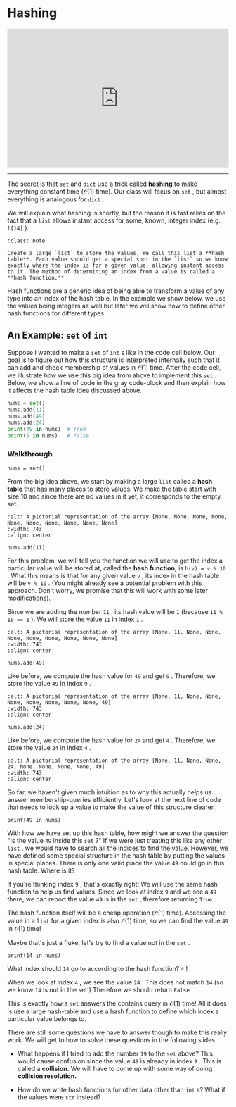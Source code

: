 # Hashing

<div style="position: relative; padding-bottom: 62.5%; height: 0;">
    <iframe src="https://www.loom.com/embed/23e3681131f24f77ad70f256ecf7fbb0" frameborder="0" webkitallowfullscreen mozallowfullscreen allowfullscreen style="position: absolute; top: 0; left: 0; width: 100%; height: 100%;"></iframe>
</div>

---

The secret is that `set` and `dict` use a trick called **hashing** to make everything constant time ($\mathcal{O}(1)$ time). Our class will focus on `set` , but almost everything is analogous for `dict` .

We will explain what hashing is shortly, but the reason it is fast relies on the fact that a `list` allows instant access for some, known, integer index (e.g. `l[14]` ).

```{admonition} Big Idea
:class: note

Create a large `list` to store the values. We call this list a **hash table**. Each value should get a special spot in the `list` so we know exactly where the index is for a given value, allowing instant access to it. The method of determining an index from a value is called a **hash function.**
```

Hash functions are a generic idea of being able to transform a value of any type into an index of the hash table. In the example we show below, we use the values being integers as well but later we will show how to define other hash functions for different types.

## An Example: `set` of `int`

Suppose I wanted to make a `set` of `int` s like in the code cell below. Our goal is to figure out how this structure is interpreted internally such that it can add and check membership of values in $\mathcal{O}(1)$ time. After the code cell, we illustrate how we use this big idea from above to implement this `set` . Below, we show a line of code in the gray code-block and then explain how it affects the hash table idea discussed above.

```python
nums = set()
nums.add(11)
nums.add(49)
nums.add(24)
print(49 in nums)  # True
print(5 in nums)   # False
```

### Walkthrough

```text
nums = set()
```

From the big idea above, we start by making a large `list` called a **hash table** that has many places to store values. We make the table start with size 10 and since there are no values in it yet, it corresponds to the empty set.

```{image} https://static.us.edusercontent.com/files/fCU2l2bZQGZpjECIWDPT7hUK
:alt: A pictorial representation of the array [None, None, None, None, None, None, None, None, None, None]
:width: 743
:align: center
```

```text
nums.add(11)
```

For this problem, we will tell you the function we will use to get the index a particular value will be stored at, called the **hash function,** is `h(v) = v % 10` . What this means is that for any given value `v` , its index in the hash table will be `v % 10` . (You might already see a potential problem with this approach. Don't worry, we promise that this will work with some later modifications).

Since we are adding the number `11` , its hash value will be `1` (because `11 % 10 == 1` ). We will store the value `11` in index `1` .

```{image} https://static.us.edusercontent.com/files/NKAXurhkfvkPfdmNRKYS3d1G
:alt: A pictorial representation of the array [None, 11, None, None, None, None, None, None, None, None]
:width: 743
:align: center
```

```text
nums.add(49)
```

Like before, we compute the hash value for `49` and get `9` . Therefore, we store the value `49` in index `9` .

```{image} https://static.us.edusercontent.com/files/C12rOvbyYRFCkN4n3V5OQbdu
:alt: A pictorial representation of the array [None, 11, None, None, None, None, None, None, None, 49]
:width: 743
:align: center
```

```text
nums.add(24)
```

Like before, we compute the hash value for `24` and get `4` . Therefore, we store the value `24` in index `4` .

```{image} https://static.us.edusercontent.com/files/a5SMfDjIJy4dlSsP89l9xeU8
:alt: A pictorial representation of the array [None, 11, None, None, 24, None, None, None, None, 49]
:width: 743
:align: center
```

So far, we haven't given much intuition as to why this actually helps us answer membership-queries efficiently. Let's look at the next line of code that needs to look up a value to make the value of this structure clearer.

```text
print(49 in nums)
```

With how we have set up this hash table, how might we answer the question "Is the value `49` inside this `set` ?" If we were just treating this like any other `list` , we would have to search all the indices to find the value. However, we have defined some special structure in the hash table by putting the values in special places. There is only one valid place the value `49` could go in this hash table. Where is it?

If you're thinking index `9` , that's exactly right! We will use the same hash function to help us find values. Since we look at index `9` and we see a `49` there, we can report the value `49` is in the `set` , therefore returning `True` .

The hash function itself will be a cheap operation ($\mathcal{O}(1)$ time). Accessing the value in a `list` for a given index is also $\mathcal{O}(1)$ time, so we can find the value `49` in $\mathcal{O}(1)$ time!

Maybe that's just a fluke, let's try to find a value not in the `set` .

```text
print(14 in nums)
```

What index should `14` go to according to the hash function? `4` !

When we look at index `4` , we see the value `24` . This does not match `14` (so we know `14` is not in the set!) Therefore we should return `False` .

This is exactly how a `set` answers the contains query in $\mathcal{O}(1)$ time! All it does is use a large hash-table and use a hash function to define which index a particular value belongs to.

There are still some questions we have to answer though to make this really work. We will get to how to solve these questions in the following slides.

- What happens if I tried to add the number `19` to the `set` above? This would cause confusion since the value `49` is already in index `9` . This is called a **collision.** We will have to come up with some way of doing **collision resolution.**

- How do we write hash functions for other data other than `int` s? What if the values were `str` instead?
